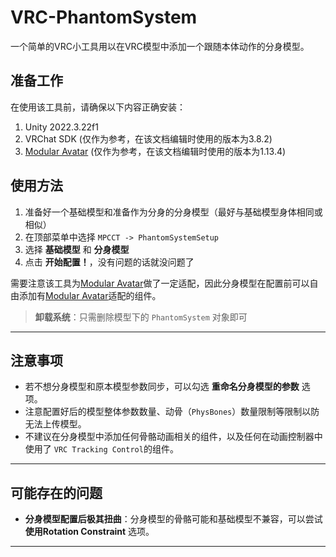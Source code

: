 # VRC-PhantomSystem
一个简单的VRC小工具用以在VRC模型中添加一个跟随本体动作的分身模型。

## 准备工作
在使用该工具前，请确保以下内容正确安装：
1. Unity 2022.3.22f1
2. VRChat SDK (仅作为参考，在该文档编辑时使用的版本为3.8.2)
3. [Modular Avatar](https://github.com/bdunderscore/modular-avatar) (仅作为参考，在该文档编辑时使用的版本为1.13.4)

## 使用方法
1. 准备好一个基础模型和准备作为分身的分身模型（最好与基础模型身体相同或相似）
2. 在顶部菜单中选择 `MPCCT -> PhantomSystemSetup`
3. 选择 **基础模型** 和 **分身模型**
4. 点击 **开始配置！**，没有问题的话就没问题了

需要注意该工具为[Modular Avatar](https://github.com/bdunderscore/modular-avatar)做了一定适配，因此分身模型在配置前可以自由添加有[Modular Avatar](https://github.com/bdunderscore/modular-avatar)适配的组件。
> **卸载系统**：只需删除模型下的 `PhantomSystem` 对象即可

---

## 注意事项
- 若不想分身模型和原本模型参数同步，可以勾选 **重命名分身模型的参数** 选项。
- 注意配置好后的模型整体参数数量、动骨（`PhysBones`）数量限制等限制以防无法上传模型。
- 不建议在分身模型中添加任何骨骼动画相关的组件，以及任何在动画控制器中使用了 `VRC Tracking Control`的组件。

---

## 可能存在的问题

- **分身模型配置后极其扭曲**：分身模型的骨骼可能和基础模型不兼容，可以尝试 **使用Rotation Constraint** 选项。

---

